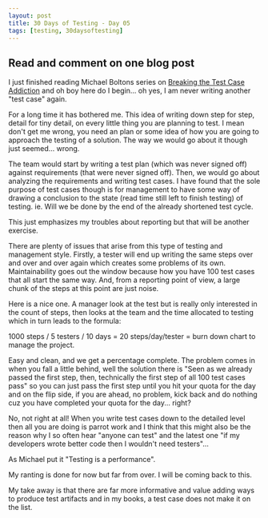 ```yaml
---
layout: post
title: 30 Days of Testing - Day 05
tags: [testing, 30daysoftesting]
---
```


## Read and comment on one blog post

I just finished reading Michael Boltons series on [Breaking the Test Case Addiction](https://www.developsense.com/blog/2019/01/breaking-the-test-case-addiction-part-1/) and oh boy here do I begin... oh yes,  I am never writing another "test case" again.

For a long time it has bothered me.  This idea of writing down step for step, detail for tiny detail, on every little thing you are planning to test.  I mean don't get me wrong, you need an plan or some idea of how you are going to approach the testing of a solution.  The way we would go about it though just seemed... wrong.

The team would start by writing a test plan (which was never signed off) against requirements (that were never signed off).  Then, we would go about analyzing the requirements and writing test cases.  I have found that the sole purpose of test cases though is for management to have some way of drawing a conclusion to the state (read time still left to finish testing) of testing. ie. Will we be done by the end of the already shortened test cycle.

This just emphasizes my troubles about reporting but that will be another exercise.

There are plenty of issues that arise from this type of testing and management style.  Firstly, a tester will end up writing the same steps over and over and over again which creates some problems of its own.  Maintainability goes out the window because how you have 100 test cases that all start the same way. And, from a reporting point of view, a large chunk of the steps at this point are just noise.

Here is a nice one.  A manager look at the test but is really only interested in the count of steps, then looks at the team and the time allocated to testing which in turn leads to the formula:

1000 steps / 5 testers / 10 days = 20 steps/day/tester = burn down chart to manage the project.

Easy and clean, and we get a percentage complete.  The problem comes in when you fall a little behind,  well the solution there is "Seen as we already passed the first step, then, technically the first step of all 100 test cases pass"  so you can just pass the first step until you hit your quota for the day and on the flip side,  if you are ahead, no problem, kick back and do nothing cuz you have completed your quota for the day... right?

No, not right at all!  When you write test cases down to the detailed level then all you are doing is parrot work and I think that this might also be the reason why I so often hear "anyone can test" and the latest one "if my developers wrote better code then I wouldn't need testers"...

As Michael put it "Testing is a performance".

My ranting is done for now but far from over.  I will be coming back to this.

My take away is that there are far more informative and value adding ways to produce test artifacts and in my books, a test case does not make it on the list.